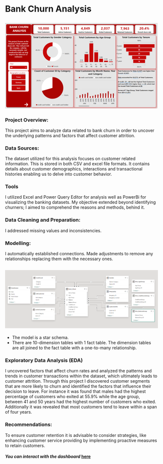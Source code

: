 # Bank Churn Analysis

![](Bank-Churn_Dashboard.png)
---

### Project Overview:
This project aims to analyze data related to bank churn in order to uncover the underlying patterns and factors that affect customer attrition.

### Data Sources:
The dataset utilized for this analysis focuses on customer related information. This is stored in both CSV and excel file formats. It contains details about customer demographics, interactions and transactional histories enabling us to delve into customer behavior.

### Tools
I utilized Excel and Power Query Editor for analysis well as PowerBi for visualizing the banking datasets. My objective extended beyond identifying churners; I aimed to comprehend the reasons and methods, behind it.

### Data Cleaning and Preparation:
I addressed missing values and inconsistencies.

### Modelling:
I automatically established connections. Made adjustments to remove any relationships replacing them with the necessary ones.

![](Adjusted_BankChurn_Model.png)
---

* The model is a star schema.
* There are 10-dimension tables with 1 fact table. The dimension tables are all joined to the fact table with a one-to-many relationship.

### Exploratory Data Analysis (EDA)
I uncovered factors that affect churn rates and analyzed the patterns and trends in customer transactions within the dataset, which ultimately leads to customer attrition.
Through this project I discovered customer segments that are more likely to churn and identified the factors that influence their decision to leave. For instance it was found that males had the highest percentage of customers who exited at 55.9% while the age group, between 41 and 50 years had the highest number of customers who exited. Additionally it was revealed that most customers tend to leave within a span of four years.

### Recommendations:
To ensure customer retention it is advisable to consider strategies, like enhancing customer service providing by implementing proactive measures to retain customers.

#### _You can interact with the dashboard_ [here](https://app.powerbi.com/links/t0mN9DaXwX?ctid=7a7d9927-84e9-4910-b10f-850c64b28029&pbi_source=linkShare)
